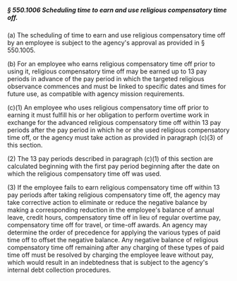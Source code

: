 ##### § 550.1006 Scheduling time to earn and use religious compensatory time off. #####

(a) The scheduling of time to earn and use religious compensatory time off by an employee is subject to the agency's approval as provided in § 550.1005.

(b) For an employee who earns religious compensatory time off prior to using it, religious compensatory time off may be earned up to 13 pay periods in advance of the pay period in which the targeted religious observance commences and must be linked to specific dates and times for future use, as compatible with agency mission requirements.

(c)(1) An employee who uses religious compensatory time off prior to earning it must fulfill his or her obligation to perform overtime work in exchange for the advanced religious compensatory time off within 13 pay periods after the pay period in which he or she used religious compensatory time off, or the agency must take action as provided in paragraph (c)(3) of this section.

(2) The 13 pay periods described in paragraph (c)(1) of this section are calculated beginning with the first pay period beginning after the date on which the religious compensatory time off was used.

(3) If the employee fails to earn religious compensatory time off within 13 pay periods after taking religious compensatory time off, the agency may take corrective action to eliminate or reduce the negative balance by making a corresponding reduction in the employee's balance of annual leave, credit hours, compensatory time off in lieu of regular overtime pay, compensatory time off for travel, or time-off awards. An agency may determine the order of precedence for applying the various types of paid time off to offset the negative balance. Any negative balance of religious compensatory time off remaining after any charging of these types of paid time off must be resolved by charging the employee leave without pay, which would result in an indebtedness that is subject to the agency's internal debt collection procedures.